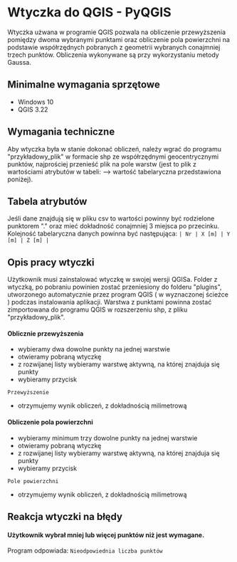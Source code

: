 # Wtyczka do QGIS - PyQGIS
Wtyczka użwana w programie QGIS pozwala na obliczenie przewyższenia pomiędzy dwoma wybranymi punktami oraz obliczenie pola powierzchni na podstawie współrzędnych pobranych z geometrii wybranych conajmniej trzech punktów. Obliczenia wykonywane są przy wykorzystaniu metody Gaussa.
## Minimalne wymagania sprzętowe 
- Windows 10
- QGIS 3.22
## Wymagania techniczne
Aby wtyczka była w stanie dokonać obliczeń, należy wgrać do programu "przykładowy_plik" w formacie shp ze współrzędnymi geocentrycznymi punktów, najprościej przenieść plik na pole warstw (jest to plik z wartościami atrybutów w tabeli: --> wartość tabelaryczna przedstawiona poniżej). 
## Tabela atrybutów
Jeśli dane znajdują się w pliku csv to wartości powinny być rodzielone punktorem "." oraz mieć dokładność conajmniej 3 miejsca po przecinku. Kolejność tabelaryczna danych powinna być następująca: 
```| Nr | X [m] | Y [m] | Z [m] |```
## Opis pracy wtyczki
Użytkownik musi zainstalować wtyczkę w swojej wersji QGISa.
Folder z wtyczką, po pobraniu powinien zostać przeniesiony do folderu "plugins", utworzonego automatycznie przez program QGIS ( w wyznaczonej ścieżce ) podczas instalowania aplikacji.
Warstwa z punktami powinna zostać zimportowana do programu QGIS w rozszerzeniu shp, z pliku "przykładowy_plik".
#### Oblicznie przewyższenia
- wybieramy dwa dowolne punkty na jednej warstwie
- otwieramy pobraną wtyczkę
- z rozwijanej listy wybieramy warstwę aktywną, na której znajduja się punkty 
- wybieramy przycisk 
```
Przewyższenie
```
- otrzymujemy wynik obliczeń, z dokładnością milimetrową
#### Obliczenie pola powierzchni
- wybieramy minimum trzy dowolne punkty na jednej warstwie 
- otwieramy pobraną wtyczkę 
- z rozwijanej listy wybieramy warstwę aktywną, na której znajduja się punkty 
- wybieramy przycisk 
```
Pole powierzchni
```
- otrzymujemy wynik obliczeń, z dokładnością milimetrową

## Reakcja wtyczki na błędy
#### Użytkownik wybrał mniej lub więcej punktów niż jest wymagane.
Program odpowiada: ```Nieodpowiednia liczba punktów```



